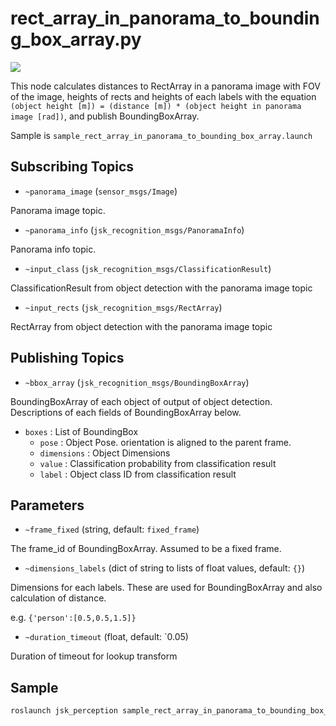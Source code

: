 # rect_array_in_panorama_to_bounding_box_array.py
![](images/rect_array_in_panorama_to_bounding_box_array.gif)

This node calculates distances to RectArray in a panorama image with FOV of the image, heights of rects and heights of each labels with the equation `(object height [m]) = (distance [m]) * (object height in panorama image [rad])`, and publish BoundingBoxArray.

Sample is `sample_rect_array_in_panorama_to_bounding_box_array.launch`

## Subscribing Topics

* `~panorama_image` (`sensor_msgs/Image`)

Panorama image topic.

* `~panorama_info` (`jsk_recognition_msgs/PanoramaInfo`)

Panorama info topic.

* `~input_class` (`jsk_recognition_msgs/ClassificationResult`)

ClassificationResult from object detection with the panorama image topic

* `~input_rects` (`jsk_recognition_msgs/RectArray`)

RectArray from object detection with the panorama image topic

## Publishing Topics

* `~bbox_array` (`jsk_recognition_msgs/BoundingBoxArray`)

BoundingBoxArray of each object of output of object detection.
Descriptions of each fields of BoundingBoxArray below.

* `boxes` : List of BoundingBox
  * `pose` : Object Pose. orientation is aligned to the parent frame.
  * `dimensions` : Object Dimensions
  * `value` : Classification probability from classification result
  * `label` : Object class ID from classification result

## Parameters

* `~frame_fixed` (string, default: `fixed_frame`)

The frame_id of BoundingBoxArray. Assumed to be a fixed frame.

* `~dimensions_labels` (dict of string to lists of float values, default: `{}`)

Dimensions for each labels. These are used for BoundingBoxArray and also calculation of distance.

e.g. `{'person':[0.5,0.5,1.5]}`

* `~duration_timeout` (float, default: `0.05)

Duration of timeout for lookup transform

## Sample

```bash
roslaunch jsk_perception sample_rect_array_in_panorama_to_bounding_box_array.launch
```
